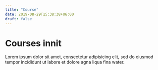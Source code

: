 ```yaml
---
title: "Course"
date: 2019-08-29T15:38:38+06:00
draft: false
---
```


# Courses innit

Lorem ipsum dolor sit amet, consectetur adipisicing elit, sed do eiusmod tempor incididunt ut labore et dolore agna liqua fina water.

